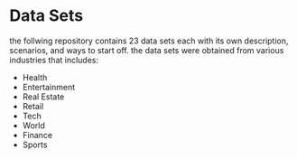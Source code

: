 # Data Sets

the follwing repository contains 23 data sets each with its own description, scenarios, and ways to start off. the data sets were obtained from various industries that includes:

-  Health
-  Entertainment
-  Real Estate
-  Retail
-  Tech
-  World 
-  Finance 
-  Sports
